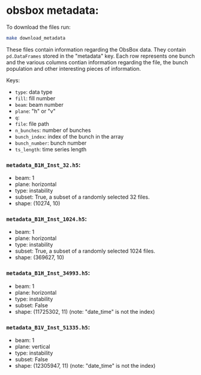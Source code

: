 # obsbox metadata:

To download the files run:
```sh
make download_metadata
```

These files contain information regarding the ObsBox data.
They contain `pd.DataFrames` stored in the "metadata" key.
Each row represents one bunch and the various columns contian information regarding the file, the bunch population and other interesting pieces of information.

Keys:
 * `type`: data type
 * `fill`: fill number
 * `beam`: beam number
 * `plane`: "h" or "v"
 * `q`:
 * `file`: file path
 * `n_bunches`: number of bunches
 * `bunch_index`: index of the bunch in the array
 * `bunch_number`: bunch number
 * `ts_length`: time series length

### `metadata_B1H_Inst_32.h5`:
 * beam: 1
 * plane: horizontal
 * type: instability
 * subset: True, a subset of a randomly selected 32 files.
 * shape: (10274, 10)

### `metadata_B1H_Inst_1024.h5`:
 * beam: 1
 * plane: horizontal
 * type: instability
 * subset: True, a subset of a randomly selected 1024 files.
 * shape: (369627, 10)

### `metadata_B1H_Inst_34993.h5`:
* beam: 1
* plane: horizontal
* type: instability
* subset: False
* shape: (11725302, 11)  (note: "date_time" is not the index)

### `metadata_B1V_Inst_51335.h5`:
* beam: 1
* plane: vertical
* type: instability
* subset: False
* shape: (12305947, 11)  (note: "date_time" is not the index)
